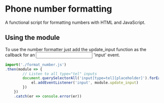 # Phone number formatting

A functional script for formatting numbers with HTML and JavaScript.

## Using the module
To use the number formatter just add the update_input function as the callback for an <input> 'input' event.
```javascript
import('./format_number.js')
.then(module => {
		// Listen to all type="tel" inputs
		document.querySelectorAll('input[type=tel][placeholder]').forEach(el => {
			el.addEventListener('input', module.update_input)
		})
	})
	.catch(er => console.error(er))
```
